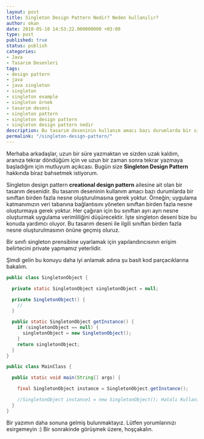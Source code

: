 ```yaml
---
layout: post
title: Singleton Design Pattern Nedir? Neden kullanılır?
author: okan
date: 2018-05-10 14:53:22.000000000 +03:00
type: post
published: true
status: publish
categories:
- Java
- Tasarım Desenleri
tags:
- design pattern
- java
- java singleton
- singleton
- singleton example
- singleton örnek
- tasarım deseni
- singleton pattern
- singleton design pattern
- singleton design pattern nedir
description: Bu tasarım deseninin kullanım amacı bazı durumlarda bir sınıftan birden fazla nesne oluşturulmasına gerek yoktur. Singleton design pattern
permalink: "/singleton-design-pattern/"
---
```

Merhaba arkadaşlar, uzun bir süre yazmaktan ve sizden uzak kaldım, aranıza tekrar döndüğüm için ve uzun bir zaman sonra tekrar yazmaya başladığım için mutluyum açıkcası. Bugün size **Singleton Design Pattern** hakkında biraz bahsetmek istiyorum.

Singleton design pattern **creational design pattern** ailesine ait olan bir tasarım desenidir. Bu tasarım deseninin kullanım amacı bazı durumlarda bir sınıftan birden fazla nesne oluşturulmasına gerek yoktur. Örneğin; uygulama katmanımızın veri tabanına bağlantısını yöneten sınıftan birden fazla nesne oluşturmaya gerek yoktur. Her çağıran için bu sınıftan ayrı ayrı nesne oluşturmak uygulama verimliliğini düşürecektir. İşte singleton deseni bize bu konuda yardımcı oluyor. Bu tasarım deseni ile ilgili sınıftan birden fazla nesne oluşturulmasının önüne geçmiş oluruz.

Bir sınıfı singleton prensibine uyarlamak için yapılandırıcısının erişim belirtecini private yapmamız yeterlidir.

Şimdi gelin bu konuyu daha iyi anlamak adına şu basit kod parçacıklarına bakalım.

```java
public class SingletonObject {

  private static SingletonObject singletonObject = null;

  private SingletonObject() {
    //
  }

  public static SingletonObject getInstance() {
    if (singletonObject == null) {
      singletonObject = new SingletonObject();
    }
    return singletonObject;
  }
}
```

```java
public class MainClass {

  public static void main(String[] args) {

    final SingletonObject instance = SingletonObject.getInstance();

    //SingletonObject instance1 = new SingletonObject(); Hatalı Kullanım
  }
}
```

Bir yazımın daha sonuna gelmiş bulunmaktayız. Lütfen yorumlarınızı esirgemeyin :) Bir sonrakinde görüşmek üzere, hoşçakalın.

